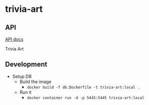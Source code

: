 # trivia-art

## API

[API docs](https://trivia-art.herokuapp.com/documentation)

Trivia Art

## Development

- Setup DB
  - Build the image
    - `docker build -f db.Dockerfile -t trivia-art:local .`
  - Run it
    - `docker container run -d -p 5445:5445 trivia-art:local`
